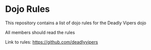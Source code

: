 Dojo Rules
==========

This repository contains a list of dojo rules for the Deadly Vipers dojo

All members should read the rules

Link to rules: https://github.com/deadlyvipers
